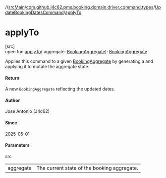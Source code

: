 //[srcMain](../../../index.md)/[com.github.j4c62.pms.booking.domain.driver.command.types](../index.md)/[UpdateBookingDatesCommand](index.md)/[applyTo](apply-to.md)

# applyTo

[src]\
open fun [applyTo](apply-to.md)(
aggregate: [BookingAggregate](../../com.github.j4c62.pms.booking.domain.aggregate/-booking-aggregate/index.md)): [BookingAggregate](../../com.github.j4c62.pms.booking.domain.aggregate/-booking-aggregate/index.md)

Applies this command to a
given [BookingAggregate](../../com.github.j4c62.pms.booking.domain.aggregate/-booking-aggregate/index.md) by generating
a and applying it to mutate the aggregate state.

#### Return

A new `BookingAggregate` reflecting the updated dates.

#### Author

Jose Antonio (J4c62)

#### Since

2025-05-01

#### Parameters

src

|           |                                             |
|-----------|---------------------------------------------|
| aggregate | The current state of the booking aggregate. |